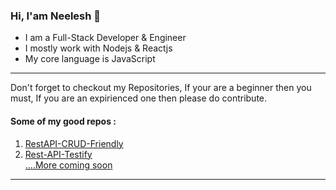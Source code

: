### Hi, I'am Neelesh 👋

<ul>
  <li>I am a Full-Stack Developer & Engineer</li>
  <li>I mostly work with Nodejs & Reactjs</li>
  <li>My core language is JavaScript</li>
</ul>
  
<hr/>
 
Don't forget to checkout my Repositories, If your are a beginner then you must, If you are an expirienced one then please do contribute.
 
#### Some of my good repos :
 
<ol>
  <li><a href="https://github.com/neeleshio/RestAPI-CRUD-Friendly">RestAPI-CRUD-Friendly</a></li>
  <li><a href="https://github.com/neeleshio/Rest-API-Testify">Rest-API-Testify</li>
  ....More coming soon
</ol>

<hr/>

